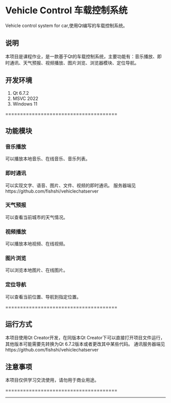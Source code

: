 # Vehicle Control 车载控制系统
Vehicle control system for car,使用Qt编写的车载控制系统。

## 说明

本项目是课程作业，是一款基于Qt的车载控制系统，主要功能有：音乐播放、即时通讯、天气预报、视频播放、图片浏览、浏览器模块、定位导航。

## 开发环境

1. Qt 6.7.2
2. MSVC 2022
3. Windows 11

======================================

## 功能模块
### 音乐播放

可以播放本地音乐、在线音乐、音乐列表。

### 即时通讯

可以实现文字、语音、图片、文件、视频的即时通讯。
服务器端见https://github.com/fishshi/vehiclechatserver

### 天气预报

可以查看当前城市的天气情况。

### 视频播放

可以播放本地视频、在线视频。

### 图片浏览

可以浏览本地图片、在线图片。


### 定位导航

可以查看当前位置、导航到指定位置。


======================================

## 运行方式

本项目使用Qt Creator开发，在同版本Qt Creator下可以直接打开项目文件运行，其他版本可能需要先转换为Qt 6.7.2版本或者更改其中某些代码。
通讯服务器端见https://github.com/fishshi/vehiclechatserver

## 注意事项

本项目仅供学习交流使用，请勿用于商业用途。



======================================


---------------------------------------
